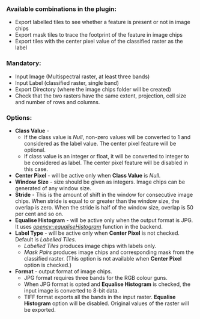 ### **Available combinations in the plugin:** ###
* Export labelled tiles to see whether a feature is present or not in image chips
* Export mask tiles to trace the footprint of the feature in image chips
* Export tiles with the center pixel value of the classified raster as the label

### **Mandatory:** ###
 * Input Image (Multispectral raster, at least three bands)<br/>
 * Input Label (classified raster, single band)<br/>
 * Export Directory (where the image chips folder will be created)<br/>
 * Check that the two rasters have the same extent, projection, cell size and number of rows and columns.<br/>
  
### **Options:** ###
 * **Class Value** - 
   * If the class value is *Null*, non-zero values will be converted to 1 and considered as the label value. The center pixel feature will be optional.
   * If class value is an integer or float, it will be converted to integer to be considered as label. The center pixel feature will be disabled in this case.
 * **Center Pixel** - will be active only when **Class Value** is *Null*.
 * **Window Size** - size should be given as integers. Image chips can be generated of any window size.
 * **Stride** - This is the amount of shift in the window for consecutive image chips. When stride is equal to or greater than the window size, the overlap is zero. When the stride is half of the window size, overlap is 50 per cent and so on.
 * **Equalise Histogram** - will be active only when the output format is JPG. It uses [*opencv::equaliseHistogram*](https://opencv-python-tutroals.readthedocs.io/en/latest/py_tutorials/py_imgproc/py_histograms/py_histogram_equalization/py_histogram_equalization.html) function in the backend.
 * **Label Type** - will be active only when **Center Pixel** is not checked. Default is *Labelled Tiles*.
   * *Labelled Tiles* produces image chips with labels only.
   * *Mask Pairs* produces image chips and corresponding mask from the classified raster. (This option is not available when **Center Pixel** option is checked.)
 * **Format** - output format of image chips.
   * JPG format requires three bands for the RGB colour guns.
   * When JPG format is opted and **Equalise Histogram** is checked, the input image is converted to 8-bit data.
   * TIFF format exports all the bands in the input raster. **Equalise Histogram** option will be disabled. Original values of the raster will be exported.
   
